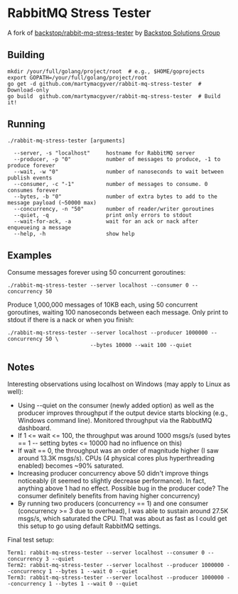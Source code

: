RabbitMQ Stress Tester
======================
A fork of [backstop/rabbit-mq-stress-tester](https://github.com/backstop/rabbit-mq-stress-tester) by [Backstop Solutions Group](https://github.com/backstop)

Building
--------

    mkdir /your/full/golang/project/root  # e.g., $HOME/goprojects
    export GOPATH=/your/full/golang/project/root
    go get -d github.com/martymacgyver/rabbit-mq-stress-tester  # Download-only
    go build  github.com/martymacgyver/rabbit-mq-stress-tester  # Build it!

Running
-------

    ./rabbit-mq-stress-tester [arguments]

      --server, -s "localhost"     hostname for RabbitMQ server
      --producer, -p "0"           number of messages to produce, -1 to produce forever
      --wait, -w "0"               number of nanoseconds to wait between publish events
      --consumer, -c "-1"          number of messages to consume. 0 consumes forever
      --bytes, -b "0"              number of extra bytes to add to the message payload (~50000 max)
      --concurrency, -n "50"       number of reader/writer goroutines
      --quiet, -q                  print only errors to stdout
      --wait-for-ack, -a           wait for an ack or nack after enqueueing a message
      --help, -h                   show help

Examples
--------

Consume messages forever using 50 concurrent goroutines:

    ./rabbit-mq-stress-tester --server localhost --consumer 0 --concurrency 50

Produce 1,000,000 messages of 10KB each, using 50 concurrent goroutines, waiting 100 nanoseconds between each message. Only print to stdout if there is a nack or when you finish:

    ./rabbit-mq-stress-tester --server localhost --producer 1000000 --concurrency 50 \
                              --bytes 10000 --wait 100 --quiet

Notes
-----

Interesting observations using localhost on Windows (may apply to Linux as well):
  - Using --quiet on the consumer (newly added option) as well as the producer improves throughput if the output device starts blocking (e.g., Windows command line). Monitored throughput via the RabbutMQ dashboard.
  - If 1 <= wait <= 100, the throughput was around 1000 msgs/s (used bytes == 1 -- setting bytes <= 10000 had no influence on this)
  - If wait == 0, the throughput was an order of magnitude higher (I saw around 13.3K msgs/s). CPUs (4 physical cores plus hyperthreading enabled) becomes ~90% saturated.
  - Increasing producer concurrency above 50 didn't improve things noticeably (it seemed to slightly decrease performance). In fact, anything above 1 had no effect. Possible bug in the producer code? The consumer definitely benefits from having higher concurrency) 
  - By running two producers (concurrency == 1) and one consumer (concurrency >= 3 due to overhead), I was able to sustain around 27.5K msgs/s, which saturated the CPU. That was about as fast as I could get this setup to go using default RabbitMQ settings.

Final test setup:

    Term1: rabbit-mq-stress-tester --server localhost --consumer 0 --concurrency 3 --quiet
    Term2: rabbit-mq-stress-tester --server localhost --producer 1000000 --concurrency 1 --bytes 1 --wait 0 --quiet
    Term3: rabbit-mq-stress-tester --server localhost --producer 1000000 --concurrency 1 --bytes 1 --wait 0 --quiet
    